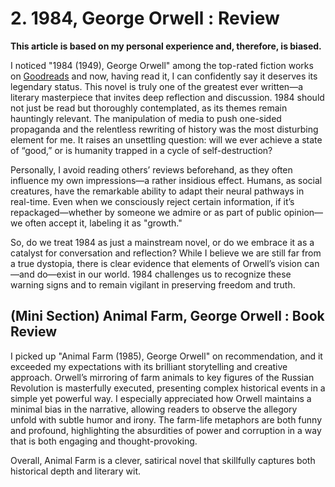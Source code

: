 # 2. 1984, George Orwell : Review

<b>This article is based on my personal experience and, therefore, is biased.</b>

I noticed "1984 (1949), George Orwell" among the top-rated fiction works on <a href="https://www.goodreads.com/?ref=nav_home">Goodreads</a> and now, having read it, I can confidently say it deserves its legendary status. This novel is truly one of the greatest ever written—a literary masterpiece that invites deep reflection and discussion. 1984 should not just be read but thoroughly contemplated, as its themes remain hauntingly relevant. The manipulation of media to push one-sided propaganda and the relentless rewriting of history was the most disturbing element for me. It raises an unsettling question: will we ever achieve a state of “good,” or is humanity trapped in a cycle of self-destruction?

Personally, I avoid reading others’ reviews beforehand, as they often influence my own impressions—a rather insidious effect. Humans, as social creatures, have the remarkable ability to adapt their neural pathways in real-time. Even when we consciously reject certain information, if it’s repackaged—whether by someone we admire or as part of public opinion—we often accept it, labeling it as "growth."

So, do we treat 1984 as just a mainstream novel, or do we embrace it as a catalyst for conversation and reflection? While I believe we are still far from a true dystopia, there is clear evidence that elements of Orwell’s vision can—and do—exist in our world. 1984 challenges us to recognize these warning signs and to remain vigilant in preserving freedom and truth.

## (Mini Section) Animal Farm, George Orwell : Book Review

I picked up "Animal Farm (1985), George Orwell" on recommendation, and it exceeded my expectations with its brilliant storytelling and creative approach. Orwell’s mirroring of farm animals to key figures of the Russian Revolution is masterfully executed, presenting complex historical events in a simple yet powerful way. I especially appreciated how Orwell maintains a minimal bias in the narrative, allowing readers to observe the allegory unfold with subtle humor and irony. The farm-life metaphors are both funny and profound, highlighting the absurdities of power and corruption in a way that is both engaging and thought-provoking.

Overall, Animal Farm is a clever, satirical novel that skillfully captures both historical depth and literary wit.
